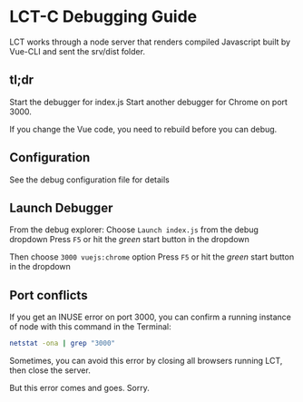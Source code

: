 # LCT-C Debugging Guide

LCT works through a node server that renders compiled Javascript built by Vue-CLI and sent the srv/dist folder.

## tl;dr

Start the debugger for index.js
Start another debugger for Chrome on port 3000.

If you change the Vue code, you need to rebuild before you can debug.

## Configuration

See the debug configuration file for details

## Launch Debugger

From the debug explorer:
Choose `Launch index.js` from the debug dropdown
Press `F5` or hit the *green* start button in the dropdown

Then choose `3000 vuejs:chrome` option
Press `F5` or hit the *green* start button in the dropdown

## Port conflicts

If you get an INUSE error on port 3000, you can confirm a running instance of node with this command in the Terminal:

```bash
netstat -ona | grep "3000"

```

Sometimes, you can avoid this error by closing all browsers running LCT, then close the server.

But this error comes and goes. Sorry.


